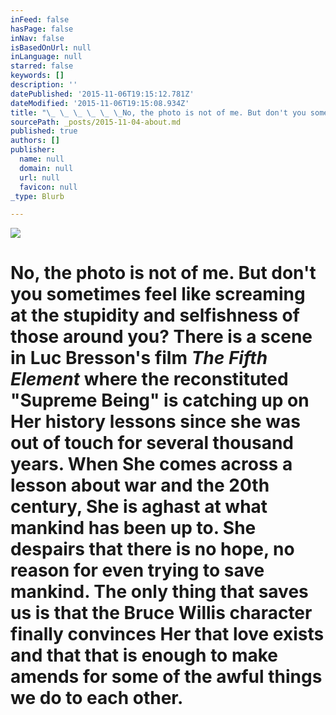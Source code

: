 ```yaml
---
inFeed: false
hasPage: false
inNav: false
isBasedOnUrl: null
inLanguage: null
starred: false
keywords: []
description: ''
datePublished: '2015-11-06T19:15:12.781Z'
dateModified: '2015-11-06T19:15:08.934Z'
title: "\_ \_ \_ \_ \_ \_No, the photo is not of me. But don't you sometimes feel like screaming at the stupidity and selfishness of those around you? There is a scene in Luc Bresson's film \_The Fifth Element where the reconstituted \"Supreme Being\" is catching up on Her history lessons since she was out of touch for several thousand years. When She comes across a lesson about war and the 20th century, She is aghast at what mankind has been up to. She despairs that there is no hope, no reason for even trying to save mankind. The only thing that saves us is that the Bruce Willis character finally convinces Her that love exists and that that is enough to make amends for some of the awful things we do to each other."
sourcePath: _posts/2015-11-04-about.md
published: true
authors: []
publisher:
  name: null
  domain: null
  url: null
  favicon: null
_type: Blurb

---
```

![](https://the-grid-user-content.s3-us-west-2.amazonaws.com/b9e71d8c-6957-4265-b8be-bce67caf7803.jpg)

# **No, the photo is not of me. But don't you sometimes feel like screaming at the stupidity and selfishness of those around you? There is a scene in Luc Bresson's film  _The Fifth Element_ where the reconstituted "Supreme Being" is catching up on Her history lessons since she was out of touch for several thousand years. When She comes across a lesson about war and the 20th century, She is aghast at what mankind has been up to. She despairs that there is no hope, no reason for even trying to save mankind. The only thing that saves us is that the Bruce Willis character finally convinces Her that love exists and that that is enough to make amends for some of the awful things we do to each other.**